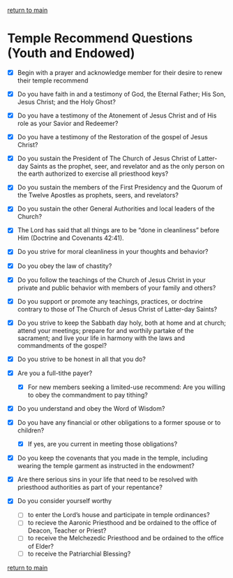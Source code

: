 [return to main](https://github.com/fataha801/wording/blob/main/README.md)

# Temple Recommend Questions (Youth and Endowed)
- [x] Begin with a prayer and acknowledge member for their desire to renew their temple recommend
- [x] Do you have faith in and a testimony of God, the Eternal Father; His Son, Jesus Christ; and the Holy Ghost?
- [x] Do you have a testimony of the Atonement of Jesus Christ and of His role as your Savior and Redeemer?
- [x] Do you have a testimony of the Restoration of the gospel of Jesus Christ?
- [x] Do you sustain the President of The Church of Jesus Christ of Latter-day Saints as the prophet, seer, and revelator and as the only person on the earth authorized to exercise all priesthood keys?
- [x] Do you sustain the members of the First Presidency and the Quorum of the Twelve Apostles as prophets, seers, and revelators?
- [x] Do you sustain the other General Authorities and local leaders of the Church?

- [x] The Lord has said that all things are to be “done in cleanliness” before Him (Doctrine and Covenants 42:41).

- [x] Do you strive for moral cleanliness in your thoughts and behavior?
- [x] Do you obey the law of chastity?
- [x] Do you follow the teachings of the Church of Jesus Christ in your private and public behavior with members of your family and others?
- [x] Do you support or promote any teachings, practices, or doctrine contrary to those of The Church of Jesus Christ of Latter-day Saints?
- [x] Do you strive to keep the Sabbath day holy, both at home and at church; attend your meetings; prepare for and worthily partake of the sacrament; and live your life in harmony with the laws and commandments of the gospel?
- [x] Do you strive to be honest in all that you do?
- [x] Are you a full-tithe payer?
  - [x] For new members seeking a limited-use recommend: Are you willing to obey the commandment to pay tithing? 
- [x] Do you understand and obey the Word of Wisdom?
- [x] Do you have any financial or other obligations to a former spouse or to children?
  - [x] If yes, are you current in meeting those obligations? 
- [x] Do you keep the covenants that you made in the temple, including wearing the temple garment as instructed in the endowment?
- [x] Are there serious sins in your life that need to be resolved with priesthood authorities as part of your repentance?
- [x] Do you consider yourself worthy
  - [ ] to enter the Lord’s house and participate in temple ordinances?
  - [ ] to recieve the Aaronic Priesthood and be ordained to the office of Deacon, Teacher or Priest?
  - [ ] to receive the Melchezedic Priesthood and be ordained to the office of Elder?
  - [ ] to receive the Patriarchial Blessing?
     
[return to main](https://github.com/fataha801/wording/blob/main/README.md)
